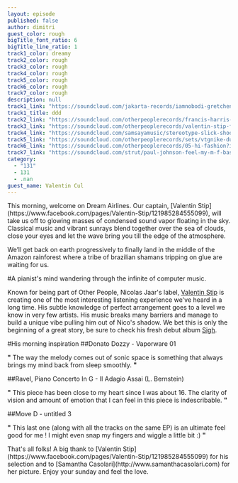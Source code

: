 ```yaml
---
layout: episode
published: false
author: dimitri
guest_color: rough
bigTitle_font_ratio: 6
bigTitle_line_ratio: 1
track1_color: dreamy
track2_color: rough
track3_color: rough
track4_color: rough
track5_color: rough
track6_color: rough
track7_color: rough
description: null
track1_link: "https://soundcloud.com/jakarta-records/iamnobodi-gretchen-vinyl-pre"
track1_title: ddd
track2_link: "https://soundcloud.com/otherpeoplerecords/francis-harris-what-she-had"
track3_link: "https://soundcloud.com/otherpeoplerecords/valentin-stip-francis-harris"
track4_link: "https://soundcloud.com/samsayamusic/stereotype-slick-shoota-remix"
track5_link: "https://soundcloud.com/otherpeoplerecords/sets/vtgnike-dubna-lp"
track6_link: "https://soundcloud.com/otherpeoplerecords/05-hi-fashion?in=otherpeoplerecords/sets/vtgnike-dubna-lp"
track7_link: "https://soundcloud.com/strut/paul-johnson-feel-my-m-f-bass"
category: 
  - "131"
  - 131
  - .nan
guest_name: Valentin Cul
---
```


<p id="introduction">
This morning, welcome on Dream Airlines. Our captain, [Valentin Stip](https://www.facebook.com/pages/Valentin-Stip/121985284555099), will take us off to glowing masses of condensed sound vapor floating in the sky. Classical music and vibrant sunrays blend together over the sea of clouds, close your eyes and let the wave bring you till the edge of the atmosphere.

We’ll get back on earth progressively to finally land in the middle of the Amazon rainforest where a tribe of brazilian shamans tripping on glue are waiting for us.
</p>

#A pianist's mind wandering through the infinite of computer music.

Known for being part of Other People, Nicolas Jaar's label, [Valentin Stip](https://www.facebook.com/pages/Valentin-Stip/121985284555099) is creating one of the most interesting listening experience we've heard in a long time. His subtle knowledge of perfect arrangement goes to a level we know in very few artists. His music breaks many barriers and manage to build a unique vibe pulling him out of Nico's shadow. We bet this is only the beginning of a great story, be sure to check his fresh debut album [Sigh](http://boomkat.com/downloads/908587-valentin-stip-sigh).

#His morning inspiration
##Donato Dozzy - Vaporware 01

**"** The way the melody comes out of sonic space is something that always brings my mind back from sleep smoothly. **"**

##Ravel, Piano Concerto In G - II Adagio Assai (L. Bernstein)

**"** This piece has been close to my heart since I was about 16. The clarity of vision and amount of emotion that I can feel in this piece is indescribable. **"**

##Move D - untitled 3

**"** This last one (along with all the tracks on the same EP) is an ultimate feel good for me ! I might even snap my fingers and wiggle a little bit :) **"**

<p id="outroduction">
That's all folks! A big thank to [Valentin Stip](https://www.facebook.com/pages/Valentin-Stip/121985284555099) for his selection and to [Samantha Casolari](http://www.samanthacasolari.com) for her picture. Enjoy your sunday and feel the love.
</p>